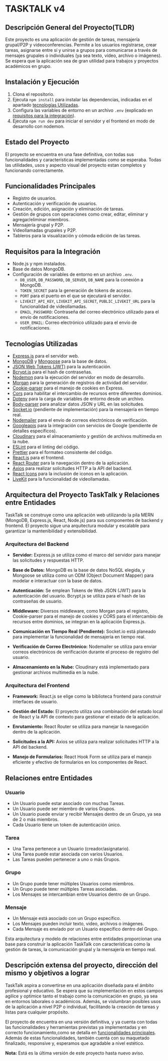 # TASKTALK v4

## Descripción General del Proyecto(TLDR)

Este proyecto es una aplicación de gestión de tareas, mensajería grupal/P2P y videoconferencias. Permite a los usuarios registrarse, crear tareas, asignarse entre sí y unirse a grupos para comunicarse a través de mensajes grupales o individuales (ya sea texto, vídeo, archivo o imágenes). Se espera que la aplicación sea de gran utilidad para trabajos y proyectos académicos en grupo.

## Instalación y Ejecución

1. Clona el repositorio.
2. Ejecuta `npm install` para instalar las dependencias, indicadas en el apartado [tecnologías Utilizadas](#tecnologías-utilizadas).
3. Configura las variables de entorno en un archivo `.env` (explicado en [requisitos para la integración](#requisitos-para-la-integración)).
4. Ejecuta `npm run dev` para iniciar el servidor y el frontend en modo de desarrollo con nodemon.

## Estado del Proyecto

El proyecto se encuentra en una fase definitiva, con todas sus funcionalidades y características implementadas como se esperaba. Todas las utilidades, usos y aspecto visual del proyecto estan completos y funcionando correctamente.

## Funcionalidades Principales

- Registro de usuarios.
- Autenticación y verificación de usuarios.
- Creación, edición, asignación y eliminación de tareas.
- Gestión de grupos con operaciones como crear, editar, eliminar y agregar/eliminar miembros.
- Mensajería grupal y P2P.
- Videollamadas grupales y P2P.
- Tableros para la visualización y cómoda edición de las tareas.

## Requisitos para la Integración

- Node.js y npm instalados.
- Base de datos MongoDB.
- Configuración de variables de entorno en un archivo `.env`.
  - `DB_USER`, `DB_PASSWORD`, `DB_SERVER`, `DB_NAME` para la conexión a MongoDB.
  - `TOKEN_SECRET` para la generación de tokens de acceso.
  - `PORT` para el puerto en el que se ejecutará el servidor.
  - `LIVEKIT_API_KEY`, `LIVEKIT_API_SECRET`, `PUBLIC_LIVEKIT_URL` para la funcionalidad de videollamadas.
  - `EMAIL_PASSWORD`: Contraseña del correo electrónico utilizado para el envío de notificaciones.
  - `USER_EMAIL`: Correo electrónico utilizado para el envío de notificaciones.

## Tecnologías Utilizadas

- [Express.js](https://expressjs.com/es/starter/installing.html) para el servidor web.
- [MongoDB](https://www.mongodb.com/es) y [Mongoose](https://mongoosejs.com/docs/) para la base de datos.
- [JSON Web Tokens (JWT)](https://jwt.io/introduction) para la autenticación.
- [Bcrypt.js](https://www.npmjs.com/package/bcryptjs) para el hash de contraseñas.
- [Nodemon](https://nodemon.io) para la ejecución del servidor en modo de desarrollo.
- [Morgan](https://www.npmjs.com/package/morgan) para la generación de registros de actividad del servidor.
- [Cookie-parser](http://expressjs.com/en/resources/middleware/cookie-parser.html) para el manejo de cookies en Express.
- [Cors](https://developer.mozilla.org/en-US/docs/Web/HTTP/CORS) para habilitar el intercambio de recursos entre diferentes dominios.
- [Dotenv](https://www.npmjs.com/package/dotenv) para la carga de variables de entorno desde un archivo.
- [Body-parser](https://www.npmjs.com/package/body-parser) para analizar datos JSON y URL en las solicitudes.
- [Socket.io](https://socket.io/docs/v4/) (pendiente de implementación) para la mensajería en tiempo real.
- [Nodemailer](https://nodemailer.com) para el envío de correos electrónicos de verificación.
- [Googleapis](https://googleapis.dev/nodejs/googleapis/latest/docs/classes/Docs.html) para la integración con servicios de Google (pendiente de detalles específicos).
- [Cloudinary](https://cloudinary.com/documentation) para el almacenamiento y gestión de archivos multimedia en la nube.
- [ESLint](https://eslint.org/docs/latest/) para el linting del código.
- [Prettier](https://prettier.io) para el formateo consistente del código.
- [React.js](https://reactjs.org/docs/getting-started.html) para el frontend.
- [React Router](https://reactrouter.com/docs/en/v6/getting-started/overview) para la navegación dentro de la aplicación.
- [Axios](https://axios-http.com/docs/intro) para realizar solicitudes HTTP a la API del backend.
- [React Icons](https://react-icons.github.io/react-icons/) para la inclusión de iconos en la aplicación.
- [LiveKit](https://docs.livekit.io/realtime/) para la funcionalidad de videollamadas.

## Arquitectura del Proyecto TaskTalk y Relaciones entre Entidades  

TaskTalk se construye como una aplicación web utilizando la pila MERN (MongoDB, Express.js, React, Node.js) para sus componentes de backend y frontend. El proyecto sigue una arquitectura modular y escalable para garantizar la mantenibilidad y extensibilidad.

### Arquitectura del Backend

- **Servidor:** Express.js se utiliza como el marco del servidor para manejar las solicitudes y respuestas HTTP.

- **Base de Datos:** MongoDB es la base de datos NoSQL elegida, y Mongoose se utiliza como un ODM (Object Document Mapper) para modelar e interactuar con la base de datos.

- **Autenticación:** Se emplean Tokens de Web JSON (JWT) para la autenticación del usuario. Bcrypt.js se utiliza para el hash de las contraseñas de usuario.

- **Middleware:** Diversos middleware, como Morgan para el registro, Cookie-parser para el manejo de cookies y CORS para el intercambio de recursos entre dominios, se integran en la aplicación Express.js.

- **Comunicación en Tiempo Real (Pendiente):** Socket.io está planeado para implementar la funcionalidad de mensajería en tiempo real.

- **Verificación de Correo Electrónico:** Nodemailer se utiliza para enviar correos electrónicos de verificación durante el proceso de registro del usuario.

- **Almacenamiento en la Nube:** Cloudinary está implementado para gestionar archivos multimedia en la nube.

### Arquitectura del Frontend

- **Framework:** React.js se elige como la biblioteca frontend para construir interfaces de usuario.

- **Gestión del Estado:** El proyecto utiliza una combinación del estado local de React y la API de contexto para gestionar el estado de la aplicación.

- **Enrutamiento:** React Router se utiliza para manejar la navegación dentro de la aplicación.

- **Solicitudes a la API:** Axios se utiliza para realizar solicitudes HTTP a la API del backend.

- **Manejo de Formularios:** React Hook Form se utiliza para el manejo eficiente y efectivo de formularios en los componentes de React.

## Relaciones entre Entidades

### Usuario

- Un Usuario puede estar asociado con muchas Tareas.
- Un Usuario puede ser miembro de varios Grupos.
- Un Usuario puede enviar y recibir Mensajes dentro de un Grupo, ya sea de 2 o más miembros.
- Cada Usuario tiene un token de autenticación único.

### Tarea

- Una Tarea pertenece a un Usuario (creador/asignatario).
- Una Tarea puede estar asociada con varios Usuarios.
- Las Tareas pueden pertenecer a uno o más Grupos.

### Grupo

- Un Grupo puede tener múltiples Usuarios como miembros.
- Un Grupo puede tener múltiples Tareas asociadas.
- Los Mensajes se intercambian entre Usuarios dentro de un Grupo.

### Mensaje

- Un Mensaje está asociado con un Grupo específico.
- Los Mensajes pueden incluir texto, video, archivos o imágenes.
- Cada Mensaje es enviado por un Usuario específico dentro del Grupo.

Esta arquitectura y modelo de relaciones entre entidades proporcionan una base para construir la aplicación TaskTalk con características como la gestión de tareas, la comunicación grupal y la mensajería en tiempo real.

## Descripción extensa del proyecto, dirección del mismo y objetivos a lograr

TaskTalk aspira a convertirse en una aplicación diseñada para el ámbito profesional y educativo. Se espera que su implementación en estos campos agilice y optimice tanto el trabajo como la comunicación en grupo, ya sea en entornos laborales o académicos. Además, se vislumbran posibles usos de la aplicación a nivel P2P o individual, facilitando la creación de tareas y listas para cualquier propósito.

El proyecto de encuentra en una versión definitiva, y ya cuenta con todas las funcionalidades y herramientas previstas ya implementadas y en correcto funcionamiento,como se detalla en [funcionalidades principales](#funcionalidades-principales). Además de estas funcionalidades, también cuenta con su maquetado finalizado, responsive y, esperamos que agradable a nivel estético.


**Nota:** Está es la última versión de este proyecto hasta nuevo aviso.
